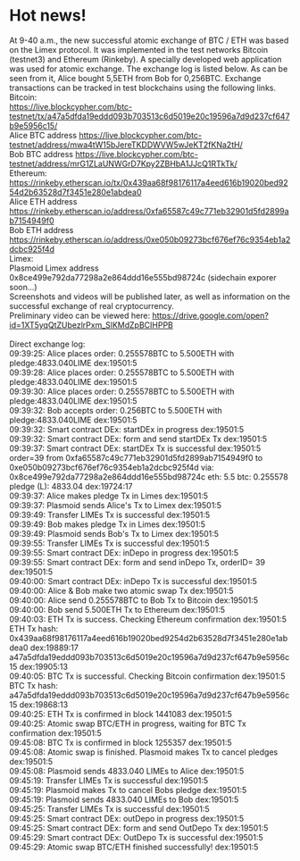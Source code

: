 # Hot news!
At 9-40 a.m., the new successful atomic exchange of BTC / ETH was based on the Limex protocol.
It was implemented in the test networks Bitcoin (testnet3) and Ethereum (Rinkeby). A specially developed web application was used for atomic exchange.
The exchange log is listed below. As can be seen from it, Alice bought 5,5ETH from Bob for 0,256BTC.
Exchange transactions can be tracked in test blockchains using the following links.<br>
Bitcoin:<br>
https://live.blockcypher.com/btc-testnet/tx/a47a5dfda19eddd093b703513c6d5019e20c19596a7d9d237cf647b9e5956c15/<br>
Alice BTC address https://live.blockcypher.com/btc-testnet/address/mwa4tW15bJereTKDDWVW5wJeKT2fKNa2tH/<br>
Bob BTC address https://live.blockcypher.com/btc-testnet/address/mrG1ZLaUNWGrD7Kpy2ZBHbA1JJcQ1RTkTk/<br>
Ethereum:<br>
https://rinkeby.etherscan.io/tx/0x439aa68f98176117a4eed616b19020bed9254d2b63528d7f3451e280e1abdea0 <br>
Alice ETH address https://rinkeby.etherscan.io/address/0xfa65587c49c771eb32901d5fd2899ab7154949f0<br>
Bob ETH address https://rinkeby.etherscan.io/address/0xe050b09273bcf676ef76c9354eb1a2dcbc925f4d<br>
Limex:<br>
Plasmoid Limex address 0x8ce499e792da77298a2e864ddd16e555bd98724c (sidechain exporer soon...)<br>
Screenshots and videos will be published later, as well as information on the successful exchange of real cryptocurrency.<br>
Preliminary video can be viewed here:
https://drive.google.com/open?id=1XT5yqQtZUbezlrPxm_SlKMdZpBCIHPPB<br><br>
Direct exchange log:<br>
09:39:25: Alice places order: 0.255578BTC to  5.500ETH with pledge:4833.040LIME	dex:19501:5<br>
09:39:28: Alice places order: 0.255578BTC to  5.500ETH with pledge:4833.040LIME	dex:19501:5<br>
09:39:30: Alice places order: 0.255578BTC to  5.500ETH with pledge:4833.040LIME	dex:19501:5<br>
09:39:32: Bob accepts order: 0.256BTC to  5.500ETH with pledge:4833.040LIME	dex:19501:5<br>
09:39:32: Smart contract DEx: startDEx in progress	dex:19501:5<br>
09:39:32: Smart contract DEx: form and send startDEx Tx	dex:19501:5<br>
09:39:37: Smart contract DEx: startDEx Tx is successful	dex:19501:5<br>
order=39 
from 0xfa65587c49c771eb32901d5fd2899ab7154949f0 
to 0xe050b09273bcf676ef76c9354eb1a2dcbc925f4d 
via: 0x8ce499e792da77298a2e864ddd16e555bd98724c eth: 5.5 btc: 0.255578 pledge (L): 4833.04	dex:19724:17<br>
09:39:37: Alice makes pledge Tx in Limes	dex:19501:5<br>
09:39:37: Plasmoid sends Alice's Tx to Limex	dex:19501:5<br>
09:39:49: Transfer LIMEs Tx is successful	dex:19501:5<br>
09:39:49: Bob makes pledge Tx in Limes	dex:19501:5<br>
09:39:49: Plasmoid sends Bob's Tx to Limex	dex:19501:5<br>
09:39:55: Transfer LIMEs Tx is successful	dex:19501:5<br>
09:39:55: Smart contract DEx: inDepo in progress	dex:19501:5<br>
09:39:55: Smart contract DEx: form and send inDepo Tx, orderID= 39	dex:19501:5<br>
09:40:00: Smart contract DEx: inDepo Tx is successful	dex:19501:5<br>
09:40:00: Alice & Bob make two atomic swap Tx	dex:19501:5<br>
09:40:00: Alice send 0.255578BTC to Bob Tx to Bitcoin	dex:19501:5<br>
09:40:00: Bob send 5.500ETH Tx to Ethereum	dex:19501:5<br>
09:40:03: ETH Tx is success. Checking Ethereum confirmation	dex:19501:5<br>
ETH Tx hash: 0x439aa68f98176117a4eed616b19020bed9254d2b63528d7f3451e280e1abdea0	dex:19889:17<br>
a47a5dfda19eddd093b703513c6d5019e20c19596a7d9d237cf647b9e5956c15	dex:19905:13<br>
09:40:05: BTC Tx is successful. Checking Bitcoin confirmation	dex:19501:5<br>
BTC Tx hash: a47a5dfda19eddd093b703513c6d5019e20c19596a7d9d237cf647b9e5956c15	dex:19868:13<br>
09:40:25: ETH Tx is confirmed in block 1441083	dex:19501:5<br>
09:40:25: Atomic swap BTC/ETH in progress, waiting for BTC Tx confirmation	dex:19501:5<br>
09:45:08: BTC Tx is confirmed in block 1255357	dex:19501:5<br>
09:45:08: Atomic swap is finished. Plasmoid makes Tx to cancel pledges	dex:19501:5<br>
09:45:08: Plasmoid sends 4833.040 LIMEs to Alice	dex:19501:5<br>
09:45:19: Transfer LIMEs Tx is successful	dex:19501:5<br>
09:45:19: Plasmoid makes Tx to cancel Bobs pledge	dex:19501:5<br>
09:45:19: Plasmoid sends 4833.040 LIMEs to Bob	dex:19501:5<br>
09:45:25: Transfer LIMEs Tx is successful	dex:19501:5<br>
09:45:25: Smart contract DEx: outDepo in progress	dex:19501:5<br>
09:45:25: Smart contract DEx: form and send OutDepo Tx	dex:19501:5<br>
09:45:29: Smart contract DEx: OutDepo Tx is successful	dex:19501:5<br>
09:45:29: Atomic swap BTC/ETH finished successfully!	dex:19501:5<br>
